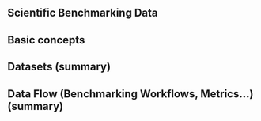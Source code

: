 Scientific Benchmarking Data
----------------------------

## Basic concepts
## Datasets (summary)
## Data Flow (Benchmarking Workflows, Metrics...) (summary)
